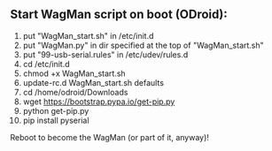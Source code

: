 


Start WagMan script on boot (ODroid):
-----
1. put "WagMan_start.sh" in /etc/init.d
2. put "WagMan.py" in dir specified at the top of "WagMan_start.sh"
3. put "99-usb-serial.rules" in /etc/udev/rules.d
3. cd /etc/init.d
4. chmod +x WagMan_start.sh
5. update-rc.d WagMan_start.sh defaults
6. cd /home/odroid/Downloads
7. wget https://bootstrap.pypa.io/get-pip.py
8. python get-pip.py
9. pip install pyserial


Reboot to become the WagMan (or part of it, anyway)!
